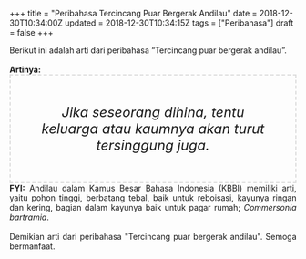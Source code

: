 +++
title = "Peribahasa Tercincang Puar Bergerak Andilau"
date = 2018-12-30T10:34:00Z
updated = 2018-12-30T10:34:15Z
tags = ["Peribahasa"]
draft = false
+++

<div dir="ltr" style="text-align: left;" trbidi="on"><div style="text-align: justify;">Berikut ini adalah arti dari peribahasa “Tercincang puar bergerak andilau”.</div><br /><div style="text-align: justify;"><b>Artinya:</b></div><div style="border: 2px dashed #ddd; font-size: 24px; height: auto; margin: 0 auto; padding: 50px; text-align: center; width: auto;"><i>Jika seseorang dihina, tentu keluarga atau kaumnya akan turut tersinggung juga.</i></div><div style="text-align: justify;"><b>FYI:</b> Andilau dalam Kamus Besar Bahasa Indonesia (KBBI) memiliki arti, yaitu pohon tinggi, berbatang tebal, baik untuk reboisasi, kayunya ringan dan kering, bagian dalam kayunya baik untuk pagar rumah; <i>Commersonia bartramia</i>.</div><div style="text-align: justify;"><br /></div><div style="text-align: justify;">Demikian arti dari peribahasa "Tercincang puar bergerak andilau". Semoga bermanfaat. </div></div>
